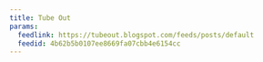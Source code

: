 ```yaml
---
title: Tube Out
params:
  feedlink: https://tubeout.blogspot.com/feeds/posts/default
  feedid: 4b62b5b0107ee8669fa07cbb4e6154cc
---
```


